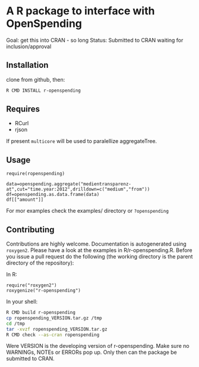 A R package to interface with OpenSpending
==========================================

Goal: get this into CRAN - so long
Status: Submitted to CRAN waiting for inclusion/approval

Installation
------------

clone from github, then:
```bash
R CMD INSTALL r-openspending
```

Requires
--------
* RCurl
* rjson

If present ```multicore``` will be used to paralellize aggregateTree.

Usage
-----
```
require(ropenspending)

data=openspending.aggregate("medientransparenz-at",cut="time.year:2012",drilldown=c("medium","from"))
df=openspending.as.data.frame(data)
df[["amount"]]
```

For mor examples check the examples/ directory or ```?openspending```

Contributing
------------

Contributions are highly welcome. Documentation is autogenerated using
```roxygen2```. Please have a look at the examples in R/r-openspending.R.
Before you issue a pull request do the following (the working directory is
the parent directory of the repository):

In R:
```
require("roxygen2")
roxygenize("r-openspending")
```

In your shell:

```bash
R CMD build r-openspending
cp ropenspending_VERSION.tar.gz /tmp
cd /tmp
tar -xvzf ropenspending_VERSION.tar.gz
R CMD check --as-cran ropenspending
```

Were VERSION is the developing version of r-openspending. Make sure no
WARNINGs, NOTEs or ERRORs pop up. Only then can the package be submitted to
CRAN.
